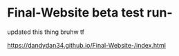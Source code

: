 # Final-Website beta test run- 

updated this thing bruhw tf


https://dandydan34.github.io/Final-Website-/index.html